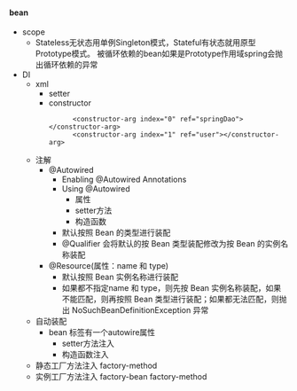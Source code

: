 



#### bean
- scope
    - Stateless无状态用单例Singleton模式，Stateful有状态就用原型Prototype模式。 被循环依赖的bean如果是Prototype作用域spring会抛出循环依赖的异常
- DI
    - xml
        - setter
        - constructor
            ```
                  <constructor-arg index="0" ref="springDao"></constructor-arg>  
                  <constructor-arg index="1" ref="user"></constructor-arg>  
            ```
    - 注解
        - @Autowired
            - Enabling @Autowired Annotations
            - Using @Autowired
                - 属性
                - setter方法
                - 构造函数
            - 默认按照 Bean 的类型进行装配
            - @Qualifier 会将默认的按 Bean 类型装配修改为按 Bean 的实例名称装配
        - @Resource(属性：name 和 type)
            - 默认按照 Bean 实例名称进行装配 
            - 如果都不指定name 和 type，则先按 Bean 实例名称装配，如果不能匹配，则再按照 Bean 类型进行装配；如果都无法匹配，则抛出 NoSuchBeanDefinitionException 异常
    - 自动装配
        - bean 标签有一个autowire属性
            - setter方法注入
            - 构造函数注入
    - 静态工厂方法注入 factory-method
    - 实例工厂方法注入 factory-bean factory-method